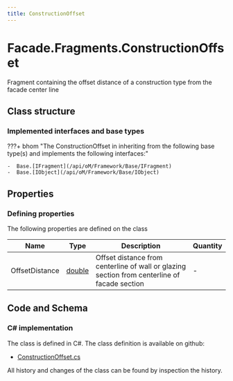 ```yaml
---
title: ConstructionOffset
---
```


# Facade.Fragments.ConstructionOffset

Fragment containing the offset distance of a construction type from the facade center line

## Class structure

### Implemented interfaces and base types

???+ bhom "The ConstructionOffset in inheriting from the following base type(s) and implements the following interfaces:"

    -  Base.[IFragment](/api/oM/Framework/Base/IFragment)
    -  Base.[IObject](/api/oM/Framework/Base/IObject)


## Properties



### Defining properties

The following properties are defined on the class

| Name             | Type             | Description      | Quantity         |
|------------------|------------------|------------------|------------------|
| OffsetDistance | [double](https://learn.microsoft.com/en-us/dotnet/api/System.Double?view=netstandard-2.0) | Offset distance from centerline of wall or glazing section from centerline of facade section | - |


## Code and Schema

### C# implementation

The class is defined in C#. The class definition is available on github:

- [ConstructionOffset.cs](https://github.com/BHoM/BHoM/blob/develop/Facade_oM/Fragments\ConstructionOffset.cs)

All history and changes of the class can be found by inspection the history.
